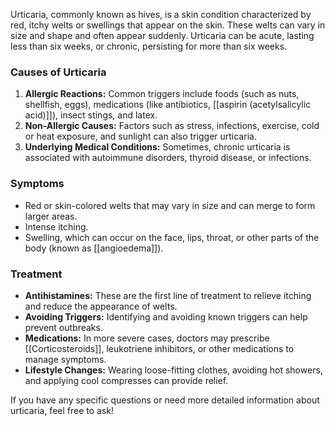 Urticaria, commonly known as hives, is a skin condition characterized by red, itchy welts or swellings that appear on the skin. These welts can vary in size and shape and often appear suddenly. Urticaria can be acute, lasting less than six weeks, or chronic, persisting for more than six weeks.

### Causes of Urticaria
1. **Allergic Reactions:** Common triggers include foods (such as nuts, shellfish, eggs), medications (like antibiotics, [[aspirin (acetylsalicylic acid)]]), insect stings, and latex.
2. **Non-Allergic Causes:** Factors such as stress, infections, exercise, cold or heat exposure, and sunlight can also trigger urticaria.
3. **Underlying Medical Conditions:** Sometimes, chronic urticaria is associated with autoimmune disorders, thyroid disease, or infections.

### Symptoms
- Red or skin-colored welts that may vary in size and can merge to form larger areas.
- Intense itching.
- Swelling, which can occur on the face, lips, throat, or other parts of the body (known as [[angioedema]]).

### Treatment
- **Antihistamines:** These are the first line of treatment to relieve itching and reduce the appearance of welts.
- **Avoiding Triggers:** Identifying and avoiding known triggers can help prevent outbreaks.
- **Medications:** In more severe cases, doctors may prescribe [[Corticosteroids]], leukotriene inhibitors, or other medications to manage symptoms.
- **Lifestyle Changes:** Wearing loose-fitting clothes, avoiding hot showers, and applying cool compresses can provide relief.

If you have any specific questions or need more detailed information about urticaria, feel free to ask!